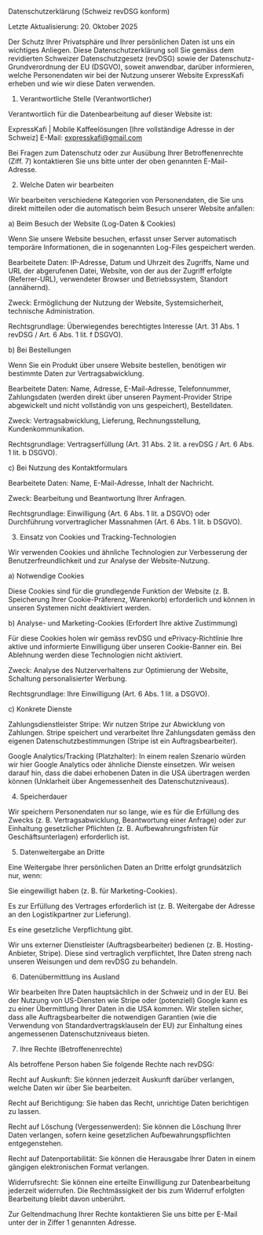 Datenschutzerklärung (Schweiz revDSG konform)

Letzte Aktualisierung: 20. Oktober 2025

Der Schutz Ihrer Privatsphäre und Ihrer persönlichen Daten ist uns ein wichtiges Anliegen. Diese Datenschutzerklärung soll Sie gemäss dem revidierten Schweizer Datenschutzgesetz (revDSG) sowie der Datenschutz-Grundverordnung der EU (DSGVO), soweit anwendbar, darüber informieren, welche Personendaten wir bei der Nutzung unserer Website ExpressKafi erheben und wie wir diese Daten verwenden.

1. Verantwortliche Stelle (Verantwortlicher)

Verantwortlich für die Datenbearbeitung auf dieser Website ist:

ExpressKafi | Mobile Kaffeelösungen
[Ihre vollständige Adresse in der Schweiz]
E-Mail: expresskafi@gmail.com

Bei Fragen zum Datenschutz oder zur Ausübung Ihrer Betroffenenrechte (Ziff. 7) kontaktieren Sie uns bitte unter der oben genannten E-Mail-Adresse.

2. Welche Daten wir bearbeiten

Wir bearbeiten verschiedene Kategorien von Personendaten, die Sie uns direkt mitteilen oder die automatisch beim Besuch unserer Website anfallen:

a) Beim Besuch der Website (Log-Daten & Cookies)

Wenn Sie unsere Website besuchen, erfasst unser Server automatisch temporäre Informationen, die in sogenannten Log-Files gespeichert werden.

Bearbeitete Daten: IP-Adresse, Datum und Uhrzeit des Zugriffs, Name und URL der abgerufenen Datei, Website, von der aus der Zugriff erfolgte (Referrer-URL), verwendeter Browser und Betriebssystem, Standort (annähernd).

Zweck: Ermöglichung der Nutzung der Website, Systemsicherheit, technische Administration.

Rechtsgrundlage: Überwiegendes berechtigtes Interesse (Art. 31 Abs. 1 revDSG / Art. 6 Abs. 1 lit. f DSGVO).

b) Bei Bestellungen

Wenn Sie ein Produkt über unsere Website bestellen, benötigen wir bestimmte Daten zur Vertragsabwicklung.

Bearbeitete Daten: Name, Adresse, E-Mail-Adresse, Telefonnummer, Zahlungsdaten (werden direkt über unseren Payment-Provider Stripe abgewickelt und nicht vollständig von uns gespeichert), Bestelldaten.

Zweck: Vertragsabwicklung, Lieferung, Rechnungsstellung, Kundenkommunikation.

Rechtsgrundlage: Vertragserfüllung (Art. 31 Abs. 2 lit. a revDSG / Art. 6 Abs. 1 lit. b DSGVO).

c) Bei Nutzung des Kontaktformulars

Bearbeitete Daten: Name, E-Mail-Adresse, Inhalt der Nachricht.

Zweck: Bearbeitung und Beantwortung Ihrer Anfragen.

Rechtsgrundlage: Einwilligung (Art. 6 Abs. 1 lit. a DSGVO) oder Durchführung vorvertraglicher Massnahmen (Art. 6 Abs. 1 lit. b DSGVO).

3. Einsatz von Cookies und Tracking-Technologien

Wir verwenden Cookies und ähnliche Technologien zur Verbesserung der Benutzerfreundlichkeit und zur Analyse der Website-Nutzung.

a) Notwendige Cookies

Diese Cookies sind für die grundlegende Funktion der Website (z. B. Speicherung Ihrer Cookie-Präferenz, Warenkorb) erforderlich und können in unseren Systemen nicht deaktiviert werden.

b) Analyse- und Marketing-Cookies (Erfordert Ihre aktive Zustimmung)

Für diese Cookies holen wir gemäss revDSG und ePrivacy-Richtlinie Ihre aktive und informierte Einwilligung über unseren Cookie-Banner ein. Bei Ablehnung werden diese Technologien nicht aktiviert.

Zweck: Analyse des Nutzerverhaltens zur Optimierung der Website, Schaltung personalisierter Werbung.

Rechtsgrundlage: Ihre Einwilligung (Art. 6 Abs. 1 lit. a DSGVO).

c) Konkrete Dienste

Zahlungsdienstleister Stripe: Wir nutzen Stripe zur Abwicklung von Zahlungen. Stripe speichert und verarbeitet Ihre Zahlungsdaten gemäss den eigenen Datenschutzbestimmungen (Stripe ist ein Auftragsbearbeiter).

Google Analytics/Tracking (Platzhalter): In einem realen Szenario würden wir hier Google Analytics oder ähnliche Dienste einsetzen. Wir weisen darauf hin, dass die dabei erhobenen Daten in die USA übertragen werden können (Unklarheit über Angemessenheit des Datenschutzniveaus).

4. Speicherdauer

Wir speichern Personendaten nur so lange, wie es für die Erfüllung des Zwecks (z. B. Vertragsabwicklung, Beantwortung einer Anfrage) oder zur Einhaltung gesetzlicher Pflichten (z. B. Aufbewahrungsfristen für Geschäftsunterlagen) erforderlich ist.

5. Datenweitergabe an Dritte

Eine Weitergabe Ihrer persönlichen Daten an Dritte erfolgt grundsätzlich nur, wenn:

Sie eingewilligt haben (z. B. für Marketing-Cookies).

Es zur Erfüllung des Vertrages erforderlich ist (z. B. Weitergabe der Adresse an den Logistikpartner zur Lieferung).

Es eine gesetzliche Verpflichtung gibt.

Wir uns externer Dienstleister (Auftragsbearbeiter) bedienen (z. B. Hosting-Anbieter, Stripe). Diese sind vertraglich verpflichtet, Ihre Daten streng nach unseren Weisungen und dem revDSG zu behandeln.

6. Datenübermittlung ins Ausland

Wir bearbeiten Ihre Daten hauptsächlich in der Schweiz und in der EU. Bei der Nutzung von US-Diensten wie Stripe oder (potenziell) Google kann es zu einer Übermittlung Ihrer Daten in die USA kommen. Wir stellen sicher, dass alle Auftragsbearbeiter die notwendigen Garantien (wie die Verwendung von Standardvertragsklauseln der EU) zur Einhaltung eines angemessenen Datenschutzniveaus bieten.

7. Ihre Rechte (Betroffenenrechte)

Als betroffene Person haben Sie folgende Rechte nach revDSG:

Recht auf Auskunft: Sie können jederzeit Auskunft darüber verlangen, welche Daten wir über Sie bearbeiten.

Recht auf Berichtigung: Sie haben das Recht, unrichtige Daten berichtigen zu lassen.

Recht auf Löschung (Vergessenwerden): Sie können die Löschung Ihrer Daten verlangen, sofern keine gesetzlichen Aufbewahrungspflichten entgegenstehen.

Recht auf Datenportabilität: Sie können die Herausgabe Ihrer Daten in einem gängigen elektronischen Format verlangen.

Widerrufsrecht: Sie können eine erteilte Einwilligung zur Datenbearbeitung jederzeit widerrufen. Die Rechtmässigkeit der bis zum Widerruf erfolgten Bearbeitung bleibt davon unberührt.

Zur Geltendmachung Ihrer Rechte kontaktieren Sie uns bitte per E-Mail unter der in Ziffer 1 genannten Adresse.
